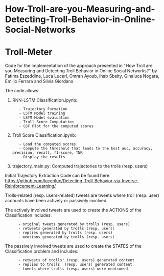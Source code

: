 # How-Troll-are-you-Measuring-and-Detecting-Troll-Behavior-in-Online-Social-Networks
# Troll-Meter

Code for the implementation of the approach presented in "How Troll are you Measuring and Detecting Troll Behavior in Online Social Networks?" by Fatima Ezzeddine, Luca Luceri, Omran Ayoub, Ihab Sbeity, Ginaluca Nogara, Emilio Ferrara and Silvia Giordano

The code allows:

1. RNN-LSTM Classification.ipynb:

          - Trajectory Formation
          - LSTM Model training
          - LSTM Model evaluation
          - Troll Score Computation
          - CDF Plot for the computed scores
          
2. Troll Score Classification.ipynb:

          - Load the computed scores
          - Compute the threshold that leads to the best auc, accuracy, precision, recall, f1-score, TNR
          - Display the results

3. trajectory_main.py: Computed trajectories to the trolls (resp. users)

Initial Trajectory Extraction Code can be found here:  https://github.com/luceriluc/Detecting-Troll-Behavior-via-Inverse-Reinforcement-Learning/

Trolls-related (resp. users-related) tweets are tweets where troll (resp. user) accounts have been actively or passively involved.

The actively involved tweets are used to create the ACTIONS of the Classification includes:

          - original tweets generated by trolls (resp. users)
          - retweets generated by trolls (resp. users)
          - replies generated by trolls (resp. users)
          - mentions generated by trolls (resp. users)

The passively involved tweets are used to create the STATES of the Classification problem and includes:

          - retweets of trolls' (resp. users) generated content
          - replies to trolls' (resp. users) generated content
          - tweets where trolls (resp. users) were mentioned
          
